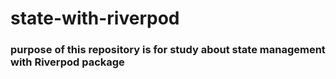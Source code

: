 # state-with-riverpod

### purpose of this repository is for study about state management with Riverpod package

